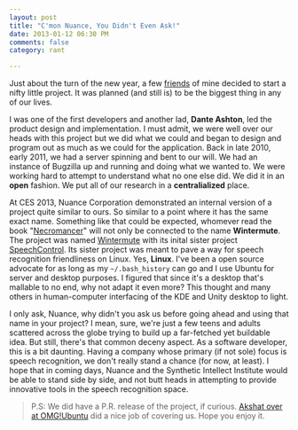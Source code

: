 ```yaml
---
layout: post
title: "C'mon Nuance, You Didn't Even Ask!"
date: 2013-01-12 06:30 PM
comments: false
category: rant

---
```


Just about the turn of the new year, a few [friends](https://www.launchpad.net/~sii) of mine
decided to start a nifty little project. It was planned (and still is) to be the biggest thing in any
of our lives.

I was one of the first developers and another lad, __Dante Ashton__, led the product
design and implementation. I must admit, we were well over our heads with this project but we did
what we could and began to design and program out as much as we could for the application. Back in
late 2010, early 2011, we had a server spinning and bent to our will. We had an instance of Bugzilla
up and running and doing what we wanted to. We were working hard to attempt to understand what no one
else did. We did it in an __open__ fashion. We put all of our research in a __centralialized__ place.

At CES 2013, Nuance Corporation demonstrated an internal version of a project quite similar to ours.
So similar to a point where it has the same exact name. Something like that could be expected, whomever read
the book "[Necromancer](http://www.amazon.com/Neuromancer-William-Gibson/dp/0441012035/ref=sr_1_1?s=books&ie=UTF8&qid=1358108364&sr=1-1&keywords=neuromancer)"
will not only be connected to the name __Wintermute__. The project was named [Wintermute](https://launchpad.net/wintermute)
with its inital sister project [SpeechControl](https://launchpad.net/speechcontrol). Its sister project was meant
to pave a way for speech recognition friendliness on Linux. Yes, __Linux__. I've been a open source advocate
for as long as my `~/.bash_history` can go and I use Ubuntu for server and desktop purposes. I figured that since
it's a desktop that's mallable to no end, why not adapt it even more? This thought and many others in human-computer
interfacing of the KDE and Unity desktop to light.

I only ask, Nuance, why didn't you ask us before going ahead and using that name in your project? I mean, sure,
we're just a few teens and adults scattered across the globe trying to build up a far-fetched yet buildable idea.
But still, there's that common deceny aspect. As a software developer, this is a bit daunting. Having a company
whose primary (if not sole) focus is speech recognition, we don't really stand a chance (for now, at least). I hope
that in coming days, Nuance and the Synthetic Intellect Institute would be able to stand side by side, and not butt heads
in attempting to provide innovative tools in the speech recognition space.

> P.S: We did have a P.R. release of the project, if curious. [Akshat over at OMG!Ubuntu](http://www.omgubuntu.co.uk/2011/02/wintermute-project-aims-to-bring-artificial-intelligence-to-ubuntu) did a nice job of covering us. Hope you enjoy it.
